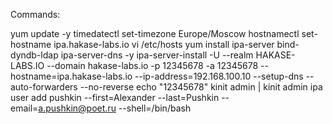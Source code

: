 Commands:

yum update -y
timedatectl set-timezone Europe/Moscow
hostnamectl set-hostname ipa.hakase-labs.io
vi /etc/hosts
yum install ipa-server bind-dyndb-ldap ipa-server-dns -y
ipa-server-install -U --realm HAKASE-LABS.IO --domain hakase-labs.io -p 12345678 -a 12345678 --hostname=ipa.hakase-labs.io --ip-address=192.168.100.10 --setup-dns --auto-forwarders --no-reverse
echo "12345678" kinit admin | kinit admin
ipa user add pushkin --first=Alexander --last=Pushkin --email=a.pushkin@poet.ru --shell=/bin/bash
